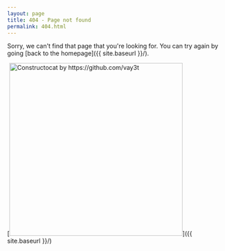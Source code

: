 ```yaml
---
layout: page
title: 404 - Page not found
permalink: 404.html
---
```


Sorry, we can't find that page that you're looking for. You can try again by going [back to the homepage]({{ site.baseurl }}/).

[<img src="{{ site.baseurl }}/images/404.jpg" alt="Constructocat by https://github.com/vay3t" style="width: 400px;"/>]({{ site.baseurl }}/)
